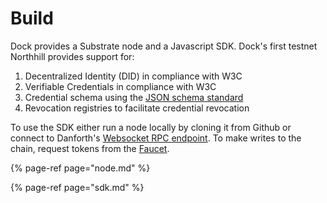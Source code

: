 # Build

Dock provides a Substrate node and a Javascript SDK. Dock's first testnet Northhill provides support for:

1. Decentralized Identity \(DID\) in compliance with W3C
2. Verifiable Credentials in compliance with W3C
3. Credential schema using the [JSON schema standard](https://json-schema.org/)
4. Revocation registries to facilitate credential revocation

To use the SDK either run a node locally by cloning it from Github or connect to Danforth's [Websocket RPC endpoint](wss://testnet-b1.dock.io). To make writes to the chain, request tokens from the [Faucet](https://faucet.dock.io/).   

{% page-ref page="node.md" %}

{% page-ref page="sdk.md" %}



